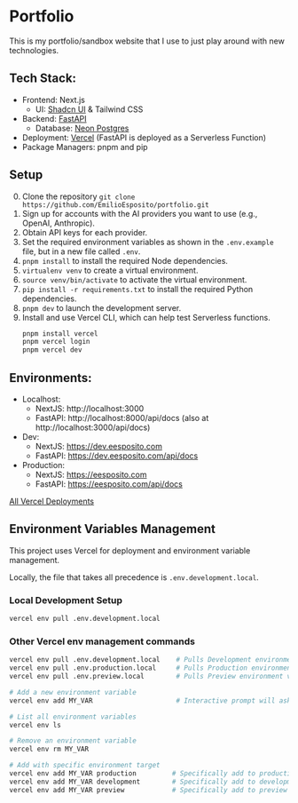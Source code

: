 # Portfolio

This is my portfolio/sandbox website that I use to just play around with new technologies. 


## Tech Stack:
* Frontend: Next.js
    * UI: [Shadcn UI](https://ui.shadcn.com/docs) & Tailwind CSS
* Backend: [FastAPI](https://fastapi.tiangolo.com/)
    * Database: [Neon Postgres](https://neon.tech/)
* Deployment: [Vercel](https://vercel.com/) (FastAPI is deployed as a Serverless Function)
* Package Managers: pnpm and pip

## Setup

0. Clone the repository `git clone https://github.com/EmilioEsposito/portfolio.git`
1. Sign up for accounts with the AI providers you want to use (e.g., OpenAI, Anthropic).
2. Obtain API keys for each provider.
3. Set the required environment variables as shown in the `.env.example` file, but in a new file called `.env`.
4. `pnpm install` to install the required Node dependencies.
5. `virtualenv venv` to create a virtual environment.
6. `source venv/bin/activate` to activate the virtual environment.
7. `pip install -r requirements.txt` to install the required Python dependencies.
8. `pnpm dev` to launch the development server.
9. Install and use Vercel CLI, which can help test Serverless functions.
    ```bash
    pnpm install vercel
    pnpm vercel login
    pnpm vercel dev
    ```



## Environments:

* Localhost: 
    * NextJS: http://localhost:3000
    * FastAPI: http://localhost:8000/api/docs (also at http://localhost:3000/api/docs)
* Dev: 
    * NextJS: https://dev.eesposito.com
    * FastAPI: https://dev.eesposito.com/api/docs
* Production: 
    * NextJS: https://eesposito.com
    * FastAPI: https://eesposito.com/api/docs

[All Vercel Deployments](https://vercel.com/emilioespositos-projects/portfolio/deployments)


## Environment Variables Management

This project uses Vercel for deployment and environment variable management.

Locally, the file that takes all precedence is `.env.development.local`. 

### Local Development Setup

```bash
vercel env pull .env.development.local
```

### Other Vercel env management commands
```bash
vercel env pull .env.development.local    # Pulls Development environment vars
vercel env pull .env.production.local     # Pulls Production environment vars
vercel env pull .env.preview.local        # Pulls Preview environment vars

# Add a new environment variable
vercel env add MY_VAR                     # Interactive prompt will ask for value and environment

# List all environment variables
vercel env ls

# Remove an environment variable
vercel env rm MY_VAR

# Add with specific environment target
vercel env add MY_VAR production         # Specifically add to production
vercel env add MY_VAR development        # Specifically add to development
vercel env add MY_VAR preview            # Specifically add to preview
```

